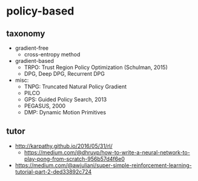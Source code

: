 # policy-based

## taxonomy
* gradient-free
  * cross-entropy method
* gradient-based
  * TRPO: Trust Region Policy Optimization (Schulman, 2015)
  * DPG, Deep DPG, Recurrent DPG
* misc:
  * TNPG: Truncated Natural Policy Gradient
  * PILCO
  * GPS: Guided Policy Search, 2013
  * PEGASUS, 2000
  * DMP: Dynamic Motion Primitives

## tutor
* http://karpathy.github.io/2016/05/31/rl/
  * https://medium.com/@dhruvp/how-to-write-a-neural-network-to-play-pong-from-scratch-956b57d4f6e0
* https://medium.com/@awjuliani/super-simple-reinforcement-learning-tutorial-part-2-ded33892c724
